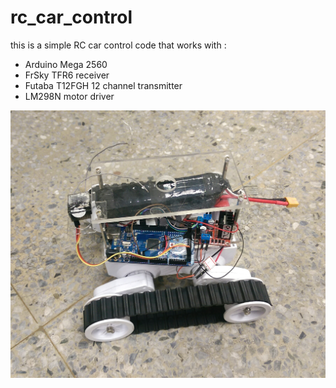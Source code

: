 # rc_car_control

this is a simple RC car control code that works with :
- Arduino Mega 2560
- FrSky TFR6 receiver
- Futaba T12FGH 12 channel transmitter
- LM298N motor driver
 
<img src = "https://raw.githubusercontent.com/saya222777/rc_car_control/master/IMAG1134.jpg" width=600>
